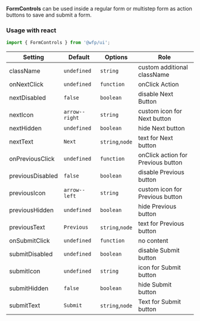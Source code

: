 **FormControls** can be used inside a regular form or multistep form as action buttons to save and submit a form.

### Usage with react
```js
import { FormControls } from '@wfp/ui';
```

| Setting    | Default     | Options   | Role  |
| ---------- | ----------- | --------- | ---------- |
| className | `undefined` | `string` | custom additional className         |
| onNextClick      | `undefined`      | `function` | onClick Action                                           |
| nextDisabled      | `false`      | `boolean` | disable Next Button                                           |
| nextIcon      | `arrow--right`      | `string` | custom icon for Next button                                           |
| nextHidden      | `undefined`      | `boolean` | hide Next button                                           |
| nextText      | `Next`      | `string`,`node` | text for Next button                                       |
| onPreviousClick      | `undefined`      | `function` | onClick action for Previous button                                         |
| previousDisabled      | `false`      | `boolean` | disable Previous button                                               |
| previousIcon      | `arrow--left`      | `string` | custom icon for Previous button                                         |
| previousHidden      | `undefined`      | `boolean` | hide Previous button                                            |
| previousText      | `Previous`      | `string`,`node` | text for Previous button                                         |
| onSubmitClick      | `undefined`      | `function` | no content                                           |
| submitDisabled      | `undefined`      | `boolean` | disable Submit button                                           |
| submitIcon      | `undefined`      | `string` | icon for Submit button                                           |
| submitHidden      | `false`      | `boolean` | hide Submit button                                            |
| submitText      | `Submit`      | `string`,`node` | Text for Submit button                                          |
